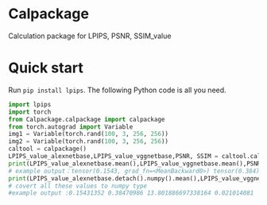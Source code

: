 # Calpackage
 Calculation package for LPIPS, PSNR, SSIM_value
 
# Quick start
Run `pip install lpips`. The following Python code is all you need.
```python
import lpips
import torch
from Calpackage.calpackage import calpackage
from torch.autograd import Variable
img1 = Variable(torch.rand(100, 3, 256, 256))
img2 = Variable(torch.rand(100, 3, 256, 256))
caltool = calpackage()
LPIPS_value_alexnetbase,LPIPS_value_vggnetbase,PSNR, SSIM = caltool.call(img1,img2)
print(LPIPS_value_alexnetbase.mean(),LPIPS_value_vggnetbase.mean(),PSNR, SSIM)
# example output：tensor(0.1543, grad_fn=<MeanBackward0>) tensor(0.3847, grad_fn=<MeanBackward0>) 13.801886697338164 tensor(0.0210, device='cuda:0')
print(LPIPS_value_alexnetbase.detach().numpy().mean(),LPIPS_value_vggnetbase.detach().numpy().mean(),PSNR, SSIM.cpu().detach().numpy())
# covert all these values to numpy type
#example output :0.15431352 0.38470986 13.801886697338164 0.021014081
